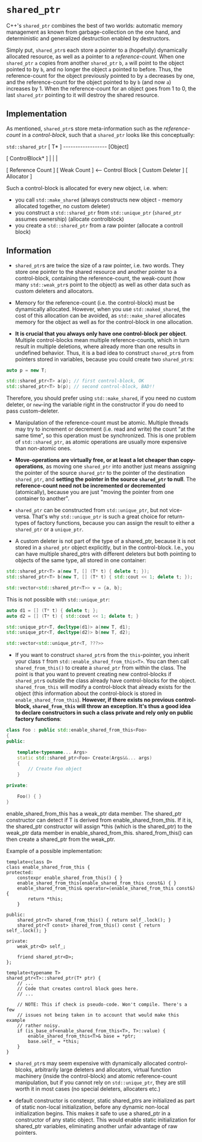 # `shared_ptr`

C++'s `shared_ptr` combines the best of two worlds: automatic memory management as known from garbage-collection on the one hand, and deterministic and generalized destruction enabled by destructors.

Simply put, `shared_ptr`s each store a pointer to a (hopefully) dynamically allocated resource, as well as a pointer to a *reference-count*. When one `shared_ptr` `a` copies from another `shared_ptr` `b`, `a` will point to the object pointed to by `b`, and no longer the object `a` pointed to before. Thus, the reference-count for the object previously pointed to by `a` decreases by one, and the reference-count for the object pointed to by `b` (and now `a`) increases by 1. When the reference-count for an object goes from 1 to 0, the last `shared_ptr` pointing to it will destroy the shared resource.

## Implementation

As mentioned, `shared_ptr`s store meta-information such as the *reference-count* in a *control-block*, such that a `shared_ptr` looks like this conceptually:

`std::shared_ptr`
[ T* ] ------------------ [Object]


[ ControlBlock* ]
    |
    |
    |

[ Reference Count ]
[ Weak Count      ]  <-- Control Block
[ Custom Deleter  ]
[ Allocator       ]

Such a control-block is allocated for every new object, i.e. when:

* you call `std::make_shared` (always constructs new object - memory allocated together, no custom deleter)
* you construct a `std::shared_ptr` from `std::unique_ptr` (`shared_ptr` assumes ownership) (allocate controlblock)
* you create a `std::shared_ptr` from a raw pointer (allocate a controll block)

## Information

* `shared_ptr`s are twice the size of a raw pointer, i.e. two words. They store one pointer to the shared resource and another pointer to a control-block, containing the reference-count, the weak-count (how many `std::weak_ptr`s point to the object) as well as other data such as custom deleters and allocators.

* Memory for the reference-count (i.e. the control-block) must be dynamically allocated. However, when you use `std::maked_shared`, the cost of this allocation can be avoided, as `std::make_shared` allocates memory for the object as well as for the control-block in one allocation.


* **It is crucial that you always only have one control-block per object**. Multiple control-blocks mean multiple reference-counts, which in turn result in multiple deletions, where already more than one results in undefined behavior. Thus, it is a bad idea to construct `shared_ptr`s from pointers stored in variables, because you could create two `shared_ptr`s:

```C++
auto p = new T;

std::shared_ptr<T> a(p); // first control-block, OK
std::shared_ptr<T> b(p); // second control-block, BAD!!
```

Therefore, you should prefer using `std::make_shared`, if you need no custom deleter, or `new`-ing the variable right in the constructor if you do need to pass custom-deleter.

* Manipulation of the reference-count must be atomic. Multiple threads may try to increment or decrement (i.e. read and write) the count "at the same time", so this operation must be synchronized. This is one problem of `std::shared_ptr`, as atomic operations are usually more expensive than non-atomic ones.

* **Move-operations are virtually free, or at least a lot cheaper than copy-operations**, as moving one `shared_ptr` into another just means assigning the pointer of the source `shared_ptr` to the pointer of the destination `shared_ptr`, and **setting the pointer in the source `shared_ptr` to null**. The **reference-count need not be incremented or decremented** (atomically), because you are just "moving the pointer from one container to another".

* `shared_ptr` can be constructed from `std::unique_ptr`, but not vice-versa. That's why `std::unique_ptr` is such a great choice for return-types of factory functions, because you can assign the result to either a `shared_ptr` or a `unique_ptr`.

* A custom deleter is not part of the type of a shared_ptr, because it is not stored in a `shared_ptr` object explicitly, but in the control-block. I.e., you can have multiple shared_ptrs with different deleters but both pointing to objects of the same type, all stored in one container:

```C++
std::shared_ptr<T> a(new T, [] (T* t) { delete t; });
std::shared_ptr<T> b(new T, [] (T* t) { std::cout << 1; delete t; });

std::vector<std::shared_ptr<T>> v = {a, b};
```

This is not possible with `std::unique_ptr`:

```C++
auto d1 = [] (T* t) { delete t; };
auto d2 = [] (T* t) { std::cout << 1; delete t; }

std::unique_ptr<T, decltype(d1)> a(new T, d1);
std::unique_ptr<T, decltype(d2)> b(new T, d2);

std::vector<std::unique_ptr<T, ???>>
```


* If you want to construct `shared_ptr`s from the `this`-pointer, you inherit your class `T` from `std::enable_shared_from_this<T>`. You can then call `shared_from_this()` to create a `shared_ptr` from within the class. The point is that you want to prevent creating new control-blocks if `shared_ptr`s outside the class already have control-blocks for the object. `shared_from_this` will modify a control-block that already exists for the object (this information about the control-block is stored in `enable_shared_from_this`). **However, if there exists no previous control-block, `shared_from_this` will throw an exception. It's thus a good idea to declare constructors in such a class private and rely only on public factory functions**:

```C++
class Foo : public std::enable_shared_from_this<Foo>
{
public:

	template<typename... Args>
	static std::shared_ptr<Foo> Create(Args&&... args)
	{
		// Create Foo object
	}

private:

	Foo() { }
}
```

enable_shared_from_this<T> has a weak_ptr<T> data member. The shared_ptr<T> constructor can detect if T is derived from enable_shared_from_this<T>. If it is, the shared_ptr<T> constructor will assign *this (which is the shared_ptr<T>) to the weak_ptr data member in enable_shared_from_this<T>. shared_from_this() can then create a shared_ptr<T> from the weak_ptr<T>.

Example of a possible implementation:
```
template<class D>
class enable_shared_from_this {
protected:
    constexpr enable_shared_from_this() { }
    enable_shared_from_this(enable_shared_from_this const&) { }
    enable_shared_from_this& operator=(enable_shared_from_this const&) {
        return *this;
    }

public:
    shared_ptr<T> shared_from_this() { return self_.lock(); }
    shared_ptr<T const> shared_from_this() const { return self_.lock(); }

private:
    weak_ptr<D> self_;

    friend shared_ptr<D>;
};

template<typename T>
shared_ptr<T>::shared_ptr(T* ptr) {
    // ...
    // Code that creates control block goes here.
    // ...

    // NOTE: This if check is pseudo-code. Won't compile. There's a few
    // issues not being taken in to account that would make this example
    // rather noisy.
    if (is_base_of<enable_shared_from_this<T>, T>::value) {
        enable_shared_from_this<T>& base = *ptr;
        base.self_ = *this;
    }
}
```

* `shared_ptr`s may seem expensive with dynamically allocated control-blcoks, arbitrarily large deleters and allocators, virtual function machinery (inside the control-block) and atomic reference-count manipulation, but if you cannot rely on `std::unique_ptr`, they are still worth it in most cases (no special deleters, allocaters etc.)

- default constructor is constexpr, static shared_ptrs are initialized as part of static non-local initialization, before any dynamic non-local initialization begins. This makes it safe to use a shared_ptr in a constructor of any static object. This would enable static initialization for shared_ptr variables, eliminating another unfair advantage of raw pointers.